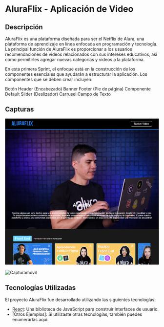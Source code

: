 # AluraFlix - Aplicación de Video

## Descripción
AluraFlix es una plataforma diseñada para ser el Netflix de Alura, una plataforma de aprendizaje en línea enfocada en programación y tecnología. La principal función de AluraFlix es proporcionar a los usuarios recomendaciones de videos relacionados con sus intereses educativos, así como permitirles agregar nuevas categorías y videos a la plataforma.

En esta primera Sprint, el enfoque está en la construcción de los componentes esenciales que ayudarán a estructurar la aplicación. Los componentes que se deben crear incluyen:

Botón
Header (Encabezado)
Banner
Footer (Pie de página)
Componente Default
Slider (Deslizador)
Carrusel
Campo de Texto

## Capturas
![CapturaDesk](./src/assets/img/cap1.png)

![Capturamovil](https://github.com/carlosalegriam/videoflix/src/assets/img/cap2.png)

## Tecnologías Utilizadas

El proyecto AluraFlix fue desarrollado utilizando las siguientes tecnologías:

- [React](https://reactjs.org/): Una biblioteca de JavaScript para construir interfaces de usuario.
- [Otros Ejemplos]: Si utilizaste otras tecnologías, también puedes enumerarlas aquí.



